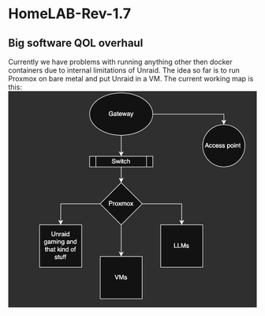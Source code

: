 # HomeLAB-Rev-1.7
## Big software QOL overhaul
Currently we have problems with running anything other then docker containers due to internal limitations of Unraid. The idea so far is to run Proxmox on bare metal and put Unraid in a VM. The current working map is this:
![map v1](/pics/map_v1.jpg "map v1")
